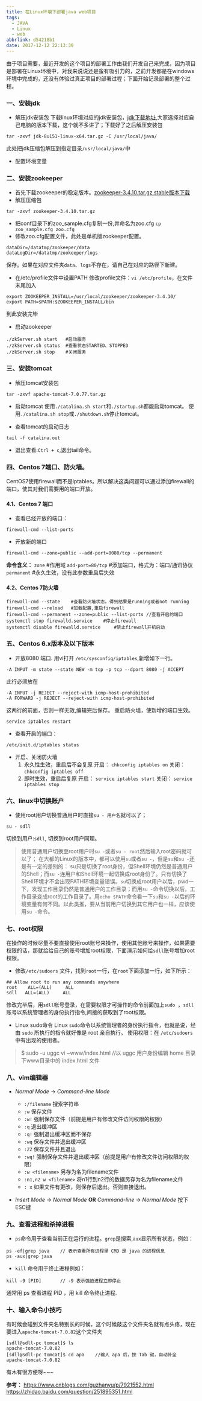 ```yaml
---
title: 在Linux环境下部署java web项目
tags:
  - JAVA
  - Linux
  - web
abbrlink: d54218b1
date: 2017-12-12 22:13:39
---
```


由于项目需要，最近开发的这个项目的部署工作由我们开发自己来完成，因为项目是部署在Linux环境中，对我来说说还是蛮有吸引力的，之前开发都是在windows环境中完成的，还没有体验过真正项目的部署过程；下面开始记录部署的整个过程。
<!-- more -->
### 一、安装jdk
- 解压jdk安装包
下载linux环境对应的jdk安装包，[jdk下载地址](http://www.oracle.com/technetwork/java/javase/downloads/jdk8-downloads-2133151.html),大家选择对应自己电脑的版本下载，这个就不多讲了；下载好了之后解压安装包
```
tar -zxvf jdk-8u151-linux-x64.tar.gz -C /usr/local/java/
```
此处把jdk压缩包解压到指定目录`/usr/local/java/`中
- 配置环境变量



### 二、安装zookeeper
- 首先下载zookeeper的稳定版本。[zookeeper-3.4.10.tar.gz stable版本下载](http://mirrors.hust.edu.cn/apache/zookeeper/stable/)
- 解压压缩包
```
tar -zxvf zookeeper-3.4.10.tar.gz
```
- 把conf目录下的zoo_sample.cfg复制一份,并命名为zoo.cfg
`cp zoo_sample.cfg zoo.cfg`
- 修改zoo.cfg配置文件，此处是单机版zookeeper配置。
```
dataDir=/datatmp/zookeeper/data
dataLogDir=/datatmp/zookeeper/logs
```
保存。如果在对应文件夹`data`、`logs`不存在，请自己在对应的路径下新建。
- 在/etc/profile文件中设置PATH
修改profile文件：`vi /etc/profile`，在文件末尾加入
```
export ZOOKEEPER_INSTALL=/usr/local/zookeeper/zookeeper-3.4.10/
export PATH=$PATH:$ZOOKEEPER_INSTALL/bin
```
到此安装完毕
- 启动zookeeper
```
./zkServer.sh start   #启动服务
./zkServer.sh status  #查看状态STARTED、STOPPED
./zkServer.sh stop    #关闭服务
```
### 三、安装tomcat
- 解压tomcat安装包
```
tar -zxvf apache-tomcat-7.0.77.tar.gz
```
- 启动tomcat
使用`./catalina.sh start`和`./startup.sh`都能启动tomcat。
使用`./catalina.sh stop`或`./shutdown.sh`停止tomcat。

- 查看tomcat的启动日志
```
tail -f catalina.out
```
- 退出查看:`Ctrl + c`,退出tail命令。  

### 四、Centos 7端口、防火墙。
CentOS7使用firewall而不是iptables。所以解决这类问题可以通过添加firewall的端口，使其对我们需要用的端口开放。
#### 4.1、Centos 7 端口
- 查看已经开放的端口：
```
firewall-cmd --list-ports
```
- 开放新的端口
```
firewall-cmd --zone=public --add-port=8080/tcp --permanent
```
**命令含义：**
`zone` #作用域
`add-port=80/tcp` #添加端口，格式为：端口/通讯协议
`permanent` #永久生效，没有此参数重启后失效

#### 4.2、Centos 7防火墙
```
firewall-cmd --state    #查看防火墙状态。得到结果是running或者not running
firewall-cmd --reload   #加载配置,重启firewall
firewall-cmd --permanent --zone=public --list-ports //查看开启的端口
systemctl stop firewalld.service    #停止firewall
systemctl disable firewalld.service     #禁止firewall开机启动
```

### 五、Centos 6.x版本及以下版本
- 开放8080 端口.
用vi打开 `/etc/sysconfig/iptables`,新增如下一行。
```
-A INPUT -m state --state NEW -m tcp -p tcp --dport 8080 -j ACCEPT
```
此行必须放在
```
-A INPUT -j REJECT --reject-with icmp-host-prohibited
-A FORWARD -j REJECT --reject-with icmp-host-prohibited
```
这两行的前面，否则一样无效,编辑完后保存。
重启防火墙，使新增的端口生效。
```
service iptables restart
```
- 查看开启的端口：
```
/etc/init.d/iptables status
```
- 开启、关闭防火墙
    1. 永久性生效，重启后不会复原
        开启： `chkconfig iptables on`
        关闭： `chkconfig iptables off`
    2.  即时生效，重启后复原
        开启： `service iptables start`
        关闭： `service iptables stop`

### 六、linux中切换账户
- 使用root用户切换普通用户时直接`su - 用户名`就可以了；
```
su - sdll 
```
切换到用户:`sdll`, 切换到root用户同理。

> 使用普通用户切换至root用户时`su -`或者`su - root`然后输入root密码就可以了；
在大都的Linux的版本中，都可以使用`su`或者`su -`，但是`su`和`su -`还是有一定的差别的：
su只是切换了root身份，但Shell环境仍然是普通用户的Shell；而`su -`连用户和Shell环境一起切换成root身份了。只有切换了Shell环境才不会出现PATH环境变量错误。`su`切换成root用户以后，pwd一下，发现工作目录仍然是普通用户的工作目录；而用`su -`命令切换以后，工作目录变成root的工作目录了。用`echo $PATH`命令看一下`su`和`su -`以后的环境变量有何不同。以此类推，要从当前用户切换到其它用户也一样，应该使用`su -`命令。

### 七、root权限
在操作的时候尽量不要直接使用root账号来操作，使用其他账号来操作，如果需要权限的话，那就给给自己的账号增加root权限，下面演示如何给`sdll`账号增加root权限。
- 修改`/etc/sudoers` 文件，找到`root`一行，在`root`下面添加一行，如下所示：
```
## Allow root to run any commands anywhere
root    ALL=(ALL)     ALL
sdll   ALL=(ALL)     ALL
```
修改完毕后，用`sdll`帐号登录，在需要权限才可操作的命令前面加上`sudo `，`sdll`账号以系统管理者的身份执行指令,间接的获取到了root权限。
- Linux sudo命令
Linux `sudo`命令以系统管理者的身份执行指令，也就是说，经由 `sudo` 所执行的指令就好像是 root 亲自执行。
使用权限：在 `/etc/sudoers` 中有出现的使用者。
> $ sudo -u uggc vi ~www/index.html
//以 uggc 用户身份编辑  home 目录下www目录中的 index.html 文件

### 八、vim编辑器
- *Normal Mode* -> *Command-line Mode*
    - `:/filename` 搜索字符串
    - `:w` 保存文件
    - `:w!` 强制保存文件（前提是用户有修改文件访问权限的权限）
    - `:q` 退出缓冲区
    - `:q!` 强制退出缓冲区而不保存
    - `:wq` 保存文件并退出缓冲区
    - `:ZZ`  保存文件并且退出
    - `:wq!` 强制保存文件并退出缓冲区（前提是用户有修改文件访问权限的权限）
    - `:w <filename>` 另存为名为filename文件
    - `:n1,n2 w <filename>` 将n1行到n2行的数据另存为名为filename文件
    - `: x` 如果文件有更改，则保存后退出。否则直接退出。
 
- *Insert Mode* -> *Normal Mode* **OR** *Command-line* -> *Normal Mode*
按下ESC键

### 九、查看进程和杀掉进程
- `ps`命令用于查看当前正在运行的进程。`grep`是搜索,`aux`显示所有状态，例如： 
```
ps -ef|grep java    // 表示查看所有进程里 CMD 是 java 的进程信息
ps -aux|grep java   
```
- `kill` 命令用于终止进程例如： 
```
kill -9 [PID]       // -9 表示强迫进程立即停止
```
通常用 ps 查看进程 PID ，用 kill 命令终止进程.

### 十、输入命令小技巧
有时候会碰到文件夹名特别长的时候，这个时候敲这个文件夹名就有点头疼，现在要进入`apache-tomcat-7.0.82`这个文件夹
```
[sdll@sdll-pc tomcat]$ ls
apache-tomcat-7.0.82
[sdll@sdll-pc tomcat]$ cd apa    //输入 apa 后，按 Tab 键，自动补全 apache-tomcat-7.0.82
```
有木有很方便呀~~~

**参考：**
https://www.cnblogs.com/guzhanyu/p/7921552.html
https://zhidao.baidu.com/question/251895351.html

